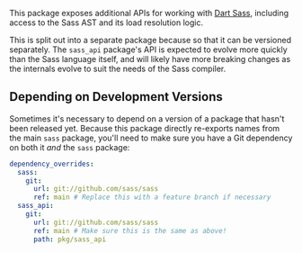This package exposes additional APIs for working with [Dart Sass], including
access to the Sass AST and its load resolution logic.

[Dart Sass]: https://pub.dev/packages/sass

This is split out into a separate package because so that it can be versioned
separately. The `sass_api` package's API is expected to evolve more quickly than
the Sass language itself, and will likely have more breaking changes as the
internals evolve to suit the needs of the Sass compiler.

## Depending on Development Versions

Sometimes it's necessary to depend on a version of a package that hasn't been
released yet. Because this package directly re-exports names from the main
`sass` package, you'll need to make sure you have a Git dependency on both it
*and* the `sass` package:

```yaml
dependency_overrides:
  sass:
    git:
      url: git://github.com/sass/sass
      ref: main # Replace this with a feature branch if necessary
  sass_api:
    git:
      url: git://github.com/sass/sass
      ref: main # Make sure this is the same as above!
      path: pkg/sass_api
```
